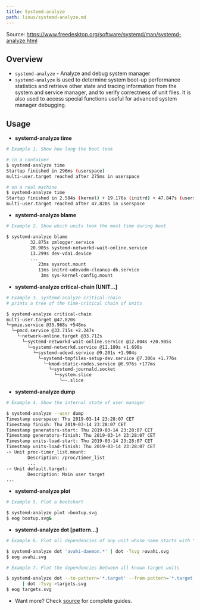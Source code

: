 ```yaml
---
title: Systemd-analyze
path: linux/systemd-analyze.md
---
```


Source: https://www.freedesktop.org/software/systemd/man/systemd-analyze.html

## Overview
- `systemd-analyze` - Analyze and debug system manager
- `systemd-analyze`  is used to determine system boot-up performance statistics and retrieve other state and tracing information from the system and service manager, and to verify correctness of unit files. It is also used to access special functions useful for advanced system manager debugging.

## Usage

- **systemd-analyze time**

```bash
# Example 1. Show how long the boot took

# in a container
$ systemd-analyze time
Startup finished in 296ms (userspace)
multi-user.target reached after 275ms in userspace

# on a real machine
$ systemd-analyze time
Startup finished in 2.584s (kernel) + 19.176s (initrd) + 47.847s (userspace) = 1min 9.608s
multi-user.target reached after 47.820s in userspace
```

- **systemd-analyze blame**

```bash
# Example 2. Show which units took the most time during boot

$ systemd-analyze blame
         32.875s pmlogger.service
         20.905s systemd-networkd-wait-online.service
         13.299s dev-vda1.device
         ...
            23ms sysroot.mount
            11ms initrd-udevadm-cleanup-db.service
             3ms sys-kernel-config.mount
```

- **systemd-analyze critical-chain [UNIT...]**

```bash
# Example 3. systemd-analyze critical-chain
# prints a tree of the time-critical chain of units

$ systemd-analyze critical-chain
multi-user.target @47.820s
└─pmie.service @35.968s +548ms
  └─pmcd.service @33.715s +2.247s
    └─network-online.target @33.712s
      └─systemd-networkd-wait-online.service @12.804s +20.905s
        └─systemd-networkd.service @11.109s +1.690s
          └─systemd-udevd.service @9.201s +1.904s
            └─systemd-tmpfiles-setup-dev.service @7.306s +1.776s
              └─kmod-static-nodes.service @6.976s +177ms
                └─systemd-journald.socket
                  └─system.slice
                    └─-.slice

```

- **systemd-analyze dump**

```bash
# Example 4. Show the internal state of user manager

$ systemd-analyze --user dump
Timestamp userspace: Thu 2019-03-14 23:28:07 CET
Timestamp finish: Thu 2019-03-14 23:28:07 CET
Timestamp generators-start: Thu 2019-03-14 23:28:07 CET
Timestamp generators-finish: Thu 2019-03-14 23:28:07 CET
Timestamp units-load-start: Thu 2019-03-14 23:28:07 CET
Timestamp units-load-finish: Thu 2019-03-14 23:28:07 CET
-> Unit proc-timer_list.mount:
        Description: /proc/timer_list
        ...
-> Unit default.target:
        Description: Main user target
...
```

- **systemd-analyze plot**

```bash
# Example 5. Plot a bootchart

$ systemd-analyze plot >bootup.svg
$ eog bootup.svg&
```

- **systemd-analyze dot [pattern...]**

```bash
# Example 6. Plot all dependencies of any unit whose name starts with "avahi-daemon"

$ systemd-analyze dot 'avahi-daemon.*' | dot -Tsvg >avahi.svg
$ eog avahi.svg

# Example 7. Plot the dependencies between all known target units

$ systemd-analyze dot --to-pattern='*.target' --from-pattern='*.target' \
      | dot -Tsvg >targets.svg
$ eog targets.svg
```

- Want more? Check [source](https://www.freedesktop.org/software/systemd/man/systemd-analyze.html) for complete guides.
